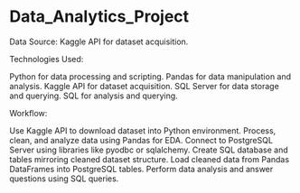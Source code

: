 # Data_Analytics_Project
Data Source: Kaggle API for dataset acquisition.

Technologies Used:

Python for data processing and scripting.
Pandas for data manipulation and analysis.
Kaggle API for dataset acquisition.
SQL Server for data storage and querying.
SQL for analysis and querying.

Workflow:

Use Kaggle API to download dataset into Python environment.
Process, clean, and analyze data using Pandas for EDA.
Connect to PostgreSQL Server using libraries like pyodbc or sqlalchemy.
Create SQL database and tables mirroring cleaned dataset structure.
Load cleaned data from Pandas DataFrames into  PostgreSQL tables.
Perform data analysis and answer questions using SQL queries.



